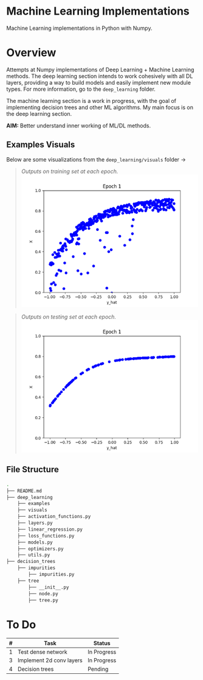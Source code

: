 # Machine Learning Implementations
Machine Learning implementations in Python with Numpy.

# Overview
Attempts at Numpy implementations of Deep Learning + Machine Learning methods. The deep learning section intends to work cohesively with all DL layers, providing a way to build models and easily implement new module types. For more information, go to the `deep_learning` folder.

The machine learning section is a work in progress, with the goal of implementing decision trees and other ML algorithms. My main focus is on the deep learning section.

**AIM:** Better understand inner working of ML/DL methods.

## Examples Visuals
Below are some visualizations from the `deep_learning/visuals` folder ->

>*Outputs on training set at each epoch.*
![Forward Propagation](deep_learning/visuals/train_sine_wave_lr0.01.gif)

>*Outputs on testing set at each epoch.*
![Backward Propagation](deep_learning/visuals/test_sine_wave_0.01.gif)

## File Structure

```bash
.
├── README.md
├── deep_learning
    ├── examples
    ├── visuals
    ├── activation_functions.py
    ├── layers.py
    ├── linear_regression.py
    ├── loss_functions.py
    ├── models.py
    ├── optimizers.py
    ├── utils.py
├── decision_trees
    ├── impurities
        ├── impurities.py
    ├── tree
        ├── __init__.py
        ├── node.py
        ├── tree.py
```

# To Do

| # | Task                                                                                  | Status       |
|---------|-----------------------------------------------------------------------------------------------------|--------------|
| 1       | Test dense network | In Progress  |
| 3       | Implement 2d conv layers                                                                                   | In Progress      |
| 4       | Decision trees                                                                                    | Pending      |
